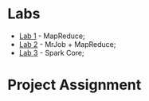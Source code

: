 # Labs

* [Lab 1](lab1) - MapReduce;
* [Lab 2](lab2) - MrJob + MapReduce;
* [Lab 3](lab3) - Spark Core;

<!--
* [Lab 3](lab3) - Spark Core;
* [Lab 4](lab4) - Spark SQL/Dataframes;
* [Lab 5](lab5) - Spark SQL/SQL;
-->
# Project Assignment


